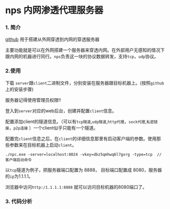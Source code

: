 # nps 内网渗透代理服务器

### 1. 简介

[github](https://github.com/ehang-io/nps) 用于搭建从外网穿透到内网的穿透服务器

主要功能就是可以在外网搭建一个服务器来穿透内网。在外部用户无感知的情况下跟内网的机器进行同行。`nps`负责这一块的协议数据转发，支持`tcp`，`udp`协议。



### 2.使用

下载 `server`跟`client`二进制文件，分别安装在服务器跟目标机器上。(按照`github`上的安装步骤)



服务器记得使用管理员权限!!



登入到`server`对应的web后台，创建并配置`client`信息。

配置添加client的隧道信息。（可以有`tcp隧道`,`udp隧道`,`http代理`，`sock代理`,`私密链接`，`p2p连接` ）一个client似乎只能有一个隧道。

配置完`client`信息之后，在`client`的详细信息那里有启动客户端的参数。使用那些参数来在目标机器上启动`client`。

```
./npc.exe -server=localhost:8024 -vkey=dbz5qmhwq6l7gxrg -type=tcp  // 客户端启动命令
```



以`tcp`隧道为例子，把服务器端口配置为 8888， 目标端口配置成 8080，服务器的`ip`为1.1.1.1。

浏览器中访问`http:/1.1.1.1:8888` 就可以访问目标机器的8080端口了。



### 3. 代码分析









